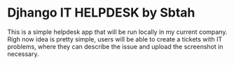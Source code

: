 # Djhango IT HELPDESK by Sbtah

This is a simple helpdesk app that will be run locally in my current company.
Righ now idea is pretty simple, users will be able to create a tickets with IT problems, where they can describe the issue and upload the screenshot in necessary.
